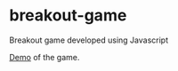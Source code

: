 # breakout-game
Breakout game developed using Javascript

[Demo](https://arpit-breakout-game.netlify.app/) of the game.
